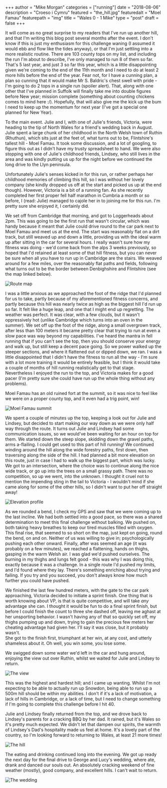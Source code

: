 +++
author = "Mike Morgan"
categories = ["running"]
date = "2018-08-06"
description = "Croeso i Cymru"
featured = "the_hill.jpg"
featuredalt = "Moel Famau"
featurepath = "img"
title = "Wales 0 - 1 Mike"
type = "post"
draft = false
+++

It will come as no great surprise to my readers that I've run up another hill, and that I'm writing this blog post several months after 
the event.  I don't know if this is just my enthusiasm for this challenge waning (I assumed it would ebb and flow like the tides anyway), or 
that I'm just settling into a more realistic routine.  There are 103 county tops on my list, and including the run I'm about to describe, I've 
only managed to run 8 of them so far.  That's 5 last year, and just 3 so far this year, which is a little disappointing given we're coming to 
the end of the 11th month and I need to do at least 2 more hills before the end of the year.  Fear not, for I have a cunning plan, a plan so 
cunning that it would make Mr S. Baldric's chest swell with pride - I'm going to do 2 tops in a single run (spoiler alert).  That, along 
with one other that I've planned in Suffolk will finally take me into double figures before New year; mission complete (something about 
counting chickens comes to mind here :/).  Hopefully, that will also give me the kick up the bum I need to keep up the momentum for next year 
(I've got a special one planned for New Year).

To the main event.  Julie and I, with one of Julie's friends, Victoria, were heading to the tip of North Wales for a friend's wedding back in 
August.  Julie spent a large chunk of her childhood in the North Welsh town of Ruthin (Rhuthun), which sits just at the feet of, what turns out 
to be, Flintshire's tallest hill - Moel Famau.  It took some discussion, and a lot of googling, to figure this out as I didn't have my trusty 
spreadsheet to hand.  We were also stopping with one of Julie's childhood friends, Lindsey, who still lives in the area and was kindly putting 
us up for the night before we continued the long drive to the Llyn peninsula.

Unfortunately Julie's senses kicked in for this run, or rather perhaps her childhood memories of climbing this hill, so I was without her 
lovely company (she kindly dropped us off at the start and picked us up at the end though).  However, Victoria is a bit of a running fan.  As 
she recently completed her first proper fell half marathon in Cumbria a month or so before, I (read: Julie) managed to cajole her in to joining 
me for this run.  I'm pretty sure she enjoyed it, I certainly did.

We set off from Cambridge that morning, and got to Loggerheads about 2pm.  This was going to be the first run that wasn't circular, which was 
handy because it meant that Julie could drive round to the car park next to Moel Famau and meet us at the end.  The start was reasonably flat on 
a dirt track, but still weaved up and down a little, providing us with the ideal warm up after sitting in the car for several hours.  I really 
wasn't sure how my fitness was doing - we'd come back from the alps 3 weeks previously, so hoped that I'd retained at least some of that hill 
fitness, but you can never be sure when all you have to run up in Cambridge are the stairs.  We weaved around for a few miles, over the 
reasonably flat paths and fields, following what turns out to be the border between Denbighshire and Flintshire (see the map linked below).

![Route map][1]

I was a little anxious as we approached the foot of the ridge that I'd planned for us to take, partly because of my aforementioned fitness 
concerns, and partly because this hill was nearly twice as high as the biggest hill I'd run up so far.  It felt like a huge leap, and one that I 
might end up regretting.  The weather was perfect.  It was clear, with a few clouds, but it wasn't oppressively hot (unlike Cambridge which 
turns into an oven in the summer).  We set off up the foot of the ridge, along a small overgrown track, after less than 100 meters it became 
pretty clear that trying to run at even a slow pace was way beyond my capabilities.  I've heard the mantra in fell running that if you can't 
see the top, then you should conserve your energy and walk up, but still keep a decent pace going.  So we power walked up the steeper sections, 
and where it flattened out or dipped down, we ran.  I was a little disappointed that I didn't have the fitness to run all the way - I'm sure 
with a lot more training it would be entirely feasible, but I think it would take a couple of months of hill running realistically get to that 
stage.  Nevertheless I enjoyed the run to the top, and Victoria makes for a good pacer (I'm pretty sure she could have run up the whole thing 
without any problems).

Moel Famau has an old ruined fort at the summit, so it was nice to feel like we were on a proper county top, and it even had a trig point, win!

![Moel Famau summit][2]

We spent a couple of minutes up the top, keeping a look out for Julie and Lindsey, but decided to start making our way down as we were only half way 
through the route.  It turns out Julie and Lindsey had some communication issues, so we would've been waiting for an hour on top for them.  We started 
down the steep slope, skidding down the gravel paths, arms a-flailing.  I could get used to this part of hill running!  We continued winding around 
the hill along the wide forestry paths, first down, then traversing along the side of the hill.  I had planned a bit more elevation on this route, just 
in case I had to walk up the biggest part, which was lucky.  We got to an intersection, where the choice was to continue along the nice wide track, or 
go up into the trees on a small grassy path.  There was no competition, so up we went, into the unknown.  I thought it cruel not to mention the impending 
sting in the tail to Victoria - I wouldn't mind if she came along for some of the other hills, so I didn't want to put her off straight away!

![Elevation profile][3]

As we rounded a bend, I check my GPS and saw that we were coming up to the last incline.  We had both settled into a good pace, so there was a shared 
determination to meet this final challenge without balking.  We pushed on, both taking heavy breathes to keep our tired muscles filled with oxygen.  This 
final rise, that seemed to so short on the map, just kept on going, round the bend, on and on.  Neither of us was willing to give in; psychologically 
pushing each other onward.  Finally, after was seemed an age (it was probably on a few minutes), we reached a flattening, hands on thighs, gasping in the 
warm Welsh air.  I was glad we'd pushed ourselves.  The burning in my thighs and lungs felt good - this was why I was doing this, exactly because it was a 
challenge.  In a single route I'd pushed my limits, and I'd found where they lay.  There's something enriching about trying and failing.  If you try and 
you succeed, you don't always know how much further you could have pushed.

We finished the last few hundred meters, with the gate to the car park approaching, Victoria decided to initiate a sprint finish.  One thing that is worth 
knowing about VP, is that is quite competitive, and will take _any_ advantage she can.  I thought it would be fun to do a final sprint finish, but before 
I could finish the count to three she dashed off, leaving me aghast at her unsporting behavior.  I wasn't having any of that so quickly set off, my 
thighs pumping up and down, trying to gain the precious few meters her cheating advantage had given her.  I'll say it was close, but it probably wasn't.  
She got to the finish first, triumphant at her win, at any cost, and utterly shameless about it.  Oh well, you win some, you lose some.

We swigged down some water we'd left in the car and hung around, enjoying the view out over Ruthin, whilst we waited for Julie and Lindsey to return.

![The view][4]

This was the highest and hardest hill; and I came up wanting.  Whilst I'm not expecting to be able to actually run up Snowdon, being able to run up a 500m hill 
should be within my abilities.  I don't if it's a lack of motivation, a lack of hills in Cambridge, or a lack of time, but I need to change something if I'm 
going to complete this challenge before I hit 40.

Julie and Lindsey finally returned from the top, and we drove back to Lindsey's parents for a cracking BBQ by her dad.  It rained, but it's Wales so it's 
pretty much expected.  We didn't let that dampen our spirits, the warmth of Lindsey's Dad's hospitality made us feel at home.  It's a lovely part of the 
country, so I'm looking forward to returning to Wales, at least 21 more times!  

![The hill][5]


The eating and drinking continued long into the evening.  We got up ready 
the next day for the final drive to George and Lucy's wedding, where ate, drank and danced our souls out.  An absolutely cracking weekend of fine weather 
(mostly), good company, and excellent hills.  I can't wait to return.

![The wedding][6]

[1]: /img/moel_famau_map.png
[2]: /img/summit_selfie_moel_famau.jpg
[3]: /img/moel_famau_profile.png
[4]: /img/the_view.jpg
[5]: /img/the_hill.jpg
[6]: /img/wedding.jpg
